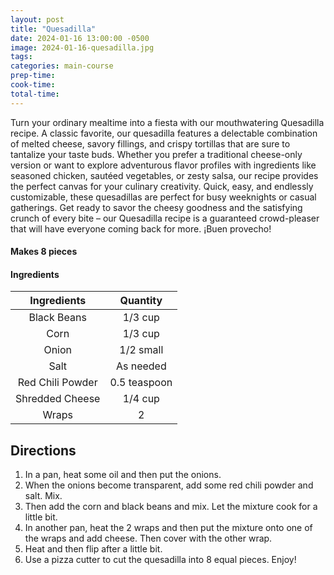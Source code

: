 ```yaml
---
layout: post
title: "Quesadilla"
date: 2024-01-16 13:00:00 -0500
image: 2024-01-16-quesadilla.jpg
tags: 
categories: main-course
prep-time:
cook-time:
total-time:
---
```


Turn your ordinary mealtime into a fiesta with our mouthwatering Quesadilla recipe. A classic favorite, our quesadilla features a delectable combination of melted cheese, savory fillings, and crispy tortillas that are sure to tantalize your taste buds. Whether you prefer a traditional cheese-only version or want to explore adventurous flavor profiles with ingredients like seasoned chicken, sautéed vegetables, or zesty salsa, our recipe provides the perfect canvas for your culinary creativity. Quick, easy, and endlessly customizable, these quesadillas are perfect for busy weeknights or casual gatherings. Get ready to savor the cheesy goodness and the satisfying crunch of every bite – our Quesadilla recipe is a guaranteed crowd-pleaser that will have everyone coming back for more. ¡Buen provecho!

#### Makes 8 pieces

#### Ingredients

|    Ingredients   |    Quantity   |
|:----------------:|:-------------:|
|    Black Beans   |    1/3 cup    |
|       Corn       |    1/3 cup    |
|       Onion      |   1/2 small   |
|       Salt       |   As needed   |
| Red Chili Powder |  0.5 teaspoon |
|  Shredded Cheese |    1/4 cup    |
|       Wraps      |       2       |

## Directions

1. In a pan, heat some oil and then put the onions.
2. When the onions become transparent, add some red chili powder and salt. Mix.
3. Then add the corn and black beans and mix. Let the mixture cook for a little bit.
4. In another pan, heat the 2 wraps and then put the mixture onto one of the wraps and add cheese. Then cover with the other wrap.
5. Heat and then flip after a little bit.
6. Use a pizza cutter to cut the quesadilla into 8 equal pieces. Enjoy!
